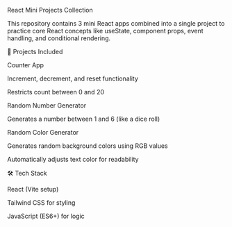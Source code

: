React Mini Projects Collection

This repository contains 3 mini React apps combined into a single project to practice core React concepts like useState, component props, event handling, and conditional rendering.

🚀 Projects Included

Counter App

Increment, decrement, and reset functionality

Restricts count between 0 and 20

Random Number Generator

Generates a number between 1 and 6 (like a dice roll)

Random Color Generator

Generates random background colors using RGB values

Automatically adjusts text color for readability

🛠️ Tech Stack

React (Vite setup)

Tailwind CSS for styling

JavaScript (ES6+) for logic     



